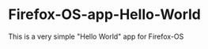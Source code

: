 Firefox-OS-app-Hello-World
==========================

This is a very simple "Hello World" app for Firefox-OS
